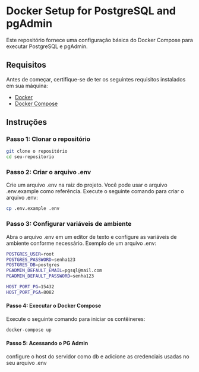 # Docker Setup for PostgreSQL and pgAdmin

Este repositório fornece uma configuração básica do Docker Compose para executar PostgreSQL e pgAdmin.

## Requisitos

Antes de começar, certifique-se de ter os seguintes requisitos instalados em sua máquina:

- [Docker](https://www.docker.com/get-started)
- [Docker Compose](https://docs.docker.com/compose/install/)

## Instruções

### Passo 1: Clonar o repositório

```sh
git clone o repositório
cd seu-repositorio

```

### Passo 2: Criar o arquivo .env

Crie um arquivo .env na raiz do projeto. Você pode usar o arquivo .env.example como referência. Execute o seguinte comando para criar o arquivo .env:

```sh
cp .env.example .env

```
### Passo 3: Configurar variáveis de ambiente

Abra o arquivo .env em um editor de texto e configure as variáveis de ambiente conforme necessário. Exemplo de um arquivo .env:

```sh
POSTGRES_USER=root
POSTGRES_PASSWORD=senha123
POSTGRES_DB=postgres
PGADMIN_DEFAULT_EMAIL=pgsql@mail.com
PGADMIN_DEFAULT_PASSWORD=senha123

HOST_PORT_PG=15432
HOST_PORT_PGA=8082

```

#### Passo 4: Executar o Docker Compose

Execute o seguinte comando para iniciar os contêineres:
```sh
docker-compose up
```

#### Passo 5: Acessando o PG Admin

configure o host do servidor como db e adicione as credenciais usadas no seu arquivo .env
